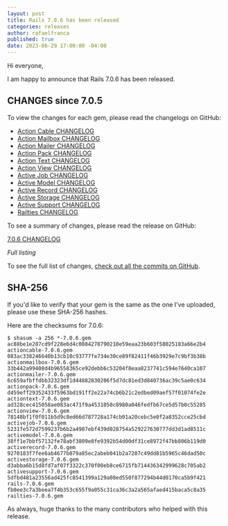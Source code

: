 ```yaml
---
layout: post
title: Rails 7.0.6 has been released
categories: releases
author: rafaelfranca
published: true
date: 2023-06-29 17:00:00 -04:00
---
```


Hi everyone,

I am happy to announce that Rails 7.0.6 has been released.


## CHANGES since 7.0.5

To view the changes for each gem, please read the changelogs on GitHub:
* [Action Cable CHANGELOG](https://github.com/rails/rails/blob/v7.0.6/actioncable/CHANGELOG.md)
* [Action Mailbox CHANGELOG](https://github.com/rails/rails/blob/v7.0.6/actionmailbox/CHANGELOG.md)
* [Action Mailer CHANGELOG](https://github.com/rails/rails/blob/v7.0.6/actionmailer/CHANGELOG.md)
* [Action Pack CHANGELOG](https://github.com/rails/rails/blob/v7.0.6/actionpack/CHANGELOG.md)
* [Action Text CHANGELOG](https://github.com/rails/rails/blob/v7.0.6/actiontext/CHANGELOG.md)
* [Action View CHANGELOG](https://github.com/rails/rails/blob/v7.0.6/actionview/CHANGELOG.md)
* [Active Job CHANGELOG](https://github.com/rails/rails/blob/v7.0.6/activejob/CHANGELOG.md)
* [Active Model CHANGELOG](https://github.com/rails/rails/blob/v7.0.6/activemodel/CHANGELOG.md)
* [Active Record CHANGELOG](https://github.com/rails/rails/blob/v7.0.6/activerecord/CHANGELOG.md)
* [Active Storage CHANGELOG](https://github.com/rails/rails/blob/v7.0.6/activestorage/CHANGELOG.md)
* [Active Support CHANGELOG](https://github.com/rails/rails/blob/v7.0.6/activesupport/CHANGELOG.md)
* [Railties CHANGELOG](https://github.com/rails/rails/blob/v7.0.6/railties/CHANGELOG.md)

To see a summary of changes, please read the release on GitHub:

[7.0.6 CHANGELOG](https://github.com/rails/rails/releases/tag/v7.0.6)

*Full listing*

To see the full list of changes, [check out all the commits on
GitHub](https://github.com/rails/rails/compare/v7.0.5...v7.0.6).

## SHA-256

If you'd like to verify that your gem is the same as the one I've uploaded,
please use these SHA-256 hashes.

Here are the checksums for 7.0.6:

```
$ shasum -a 256 *-7.0.6.gem
ac88be1e287cd9f228e6d4c0884278790210e59eaa23b603f58025183a66e2b4  actioncable-7.0.6.gem
083ac338246640b13cb10c93777fe734e30ce89f82411f46b3929e7c9bf3b38b  actionmailbox-7.0.6.gem
33b442a99408d4b96558365ce92debb6c53204f8eaa8237741c594e7640ca107  actionmailer-7.0.6.gem
6c659afbffdbb32323df1d44882830206f5d7dc81ed3d840736ac39c5ae0c634  actionpack-7.0.6.gem
d459eff29352433f5963bd191ff2e22a74cb6b21c2edbed09aef57f01074fe2e  actiontext-7.0.6.gem
ad328cec415058ae083ac471f9a4531050c8980a046fedfb67ce5d57b0c55285  actionview-7.0.6.gem
78148bf1f0f011b5d9c8ed66d787728a174cb01a20cebc5e0f2a8352cce25cbd  activejob-7.0.6.gem
5231fe572d7599237b6b2a4987ebf439d028754a529227630777dd3d1ad8511c  activemodel-7.0.6.gem
38ff1e7bbf57132fe78abf3809e8fe9392b54d00df31ce8972f47bb806b119d0  activerecord-7.0.6.gem
9270183f7fee6ab4677b079a85ec2abeb041b2a7207c49dd81b5965c46dad50c  activestorage-7.0.6.gem
d3abba6b15d8fd7af07f3322c370f00eb8ce6715fb714436342999628c705ab2  activesupport-7.0.6.gem
5dfbd481a23556ad425fc8541399a129a08ed550f877294b44d0170ca5b9f421  rails-7.0.6.gem
fb0ee3c7a3beea7f4b353c655f9a055c31ca36c3a2a565afaed415baca5c8a35  railties-7.0.6.gem
```

As always, huge thanks to the many contributors who helped with this release.
